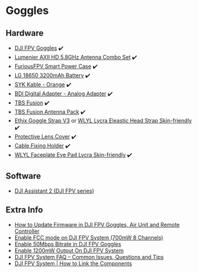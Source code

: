 # Goggles

## Hardware

* [DJI FPV Goggles](https://store.dji.com/be/product/dji-fpv-goggles?vid=82971) ✔️
* [Lumenier AXII HD 5.8GHz Antenna Combo Set](https://www.getfpv.com/lumenier-axii-hd-5-8ghz-antenna-combo-set-for-dji-digital-hd-fpv-goggles.html) ✔️
* [FuriousFPV Smart Power Case](https://droneshop.nl/furiousfpv-smart-power-case-for-dji-goggles) ✔️
* [LG 18650 3200mAh Battery](https://droneshop.nl/lg-18650-3200mah-batterij) ✔️
* [SYK Kable - Orange](https://www.team-blacksheep.com/products/prod:sky_kable_orange) ✔️
* [BDI Digital Adapter - Analog Adapter](https://www.getfpv.com/bdi-digital-adapter-analog-adapter-for-dji-hd-fpv-goggles.html) ✔️
* [TBS Fusion](https://www.team-blacksheep.com/products/prod:tbs_fusion) ✔️
* [TBS Fusion Antenna Pack](https://www.team-blacksheep.com/products/prod:fusion_ant_pack) ✔️
* [Ethix Goggle Strap V3](https://www.team-blacksheep.com/products/prod:ethix_gs_3_wh) or [WLYL Lycra Eleastic Head Strap Skin-friendly](https://www.banggood.com/WLYL-Lycra-Eleastic-Head-Strap-Skin-friendly-for-DJI-Digital-HD-FPV-Goggles-Video-Headset-Band-Green-or-Gray-or-Blue-p-1589957.html) ✔️
* [Protective Lens Cover](https://www.banggood.com/URUAV-V2-3-in-1-Dust-proof-Shading-Sheet-Protective-Lens-Cover-for-DJI-Digital-FPV-Googles-p-1774052.html) ✔️
* [Cable Fixing Holder](https://www.banggood.com/URUAV-Cable-Fixing-Holder-For-DJI-Digital-FPV-Goggles-p-1684535.html) ✔️
* [WLYL Faceplate Eye Pad Lycra Skin-friendly](https://www.banggood.com/WLYL-Faceplate-Head-Strap-for-DJI-Digital-FPV-Google-Face-Plate-Head-Band-Eye-Pad-Lycra-Skin-friendly-Fabric-Replacement-p-1589958.html) ✔️

## Software

* [DJI Assistant 2 (DJI FPV series)](https://www.dji.com/be/downloads/softwares/dji-assistant-2-dji-fpv-series)

## Extra Info

* [How to Update Firmware in DJI FPV Goggles, Air Unit and Remote Controller](https://oscarliang.com/dji-fpv-system-update-firmware/)
* [Enable FCC mode on DJI FPV System (700mW 8 Channels)](https://oscarliang.com/dji-fpv-system-fcc-700mw/)
* [Enable 50Mbps Bitrate in DJI FPV Goggles](https://oscarliang.com/50mbps-bitrate-dji-fpv/)
* [Enable 1200mW Output On DJI FPV System](https://oscarliang.com/dji-fpv-system-1200mw-output/)
* [DJI FPV System FAQ – Common Issues, Questions and Tips](https://oscarliang.com/dji-fpv-system-faq/)
* [DJI FPV System | How to Link the Components](https://www.youtube.com/watch?v=nptTbbWKMZs)
